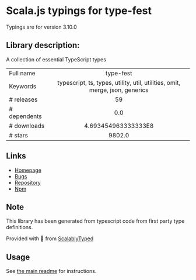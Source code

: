 
# Scala.js typings for type-fest

Typings are for version 3.10.0

## Library description:
A collection of essential TypeScript types

|                    |                 |
| ------------------ | :-------------: |
| Full name          | type-fest |
| Keywords           | typescript, ts, types, utility, util, utilities, omit, merge, json, generics |
| # releases         | 59 |
| # dependents       | 0.0 |
| # downloads        | 4.693454963333333E8 |
| # stars            | 9802.0 |

## Links
- [Homepage](https://github.com/sindresorhus/type-fest#readme)
- [Bugs](https://github.com/sindresorhus/type-fest/issues)
- [Repository](https://github.com/sindresorhus/type-fest)
- [Npm](https://www.npmjs.com/package/type-fest)
    


## Note
This library has been generated from typescript code from first party type definitions.

Provided with :purple_heart: from [ScalablyTyped](https://github.com/oyvindberg/ScalablyTyped)

## Usage
See [the main readme](../../readme.md) for instructions.


